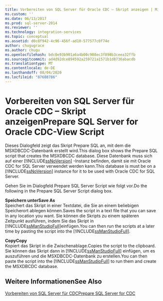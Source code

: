 ```yaml
---
title: Vorbereiten von SQL Server für Oracle CDC – Skript anzeigen | Microsoft-Dokumentation
ms.custom: ''
ms.date: 06/13/2017
ms.prod: sql-server-2014
ms.reviewer: ''
ms.technology: integration-services
ms.topic: conceptual
ms.assetid: d0c8f942-4c96-456f-ad10-577577c0f74e
author: chugugrace
ms.author: chugu
ms.openlocfilehash: bdc0e93b901a6a4b00c908ec3f898b3ceea32ffb
ms.sourcegitcommit: ad4d92dce894592a259721a1571b1d8736abacdb
ms.translationtype: MT
ms.contentlocale: de-DE
ms.lasthandoff: 08/04/2020
ms.locfileid: "87608786"
---
```

# <a name="prepare-sql-server-for-oracle-cdc-view-script"></a><span data-ttu-id="a10bb-102">Vorbereiten von SQL Server für Oracle CDC – Skript anzeigen</span><span class="sxs-lookup"><span data-stu-id="a10bb-102">Prepare SQL Server for Oracle CDC-View Script</span></span>
  <span data-ttu-id="a10bb-103">Dieses Dialogfeld zeigt das Skript Prepare SQL an, mit dem die MSXDBCDC-Datenbank erstellt wird.</span><span class="sxs-lookup"><span data-stu-id="a10bb-103">This dialog box shows the Prepare SQL script that creates the MSXDBCDC database.</span></span> <span data-ttu-id="a10bb-104">Diese Datenbank muss sich auf einer [!INCLUDE[ssNoVersion](../../includes/ssnoversion-md.md)] -Instanz befinden, damit sie mit Oracle CDC for SQL Server verwendet werden kann.</span><span class="sxs-lookup"><span data-stu-id="a10bb-104">This database is must be on a [!INCLUDE[ssNoVersion](../../includes/ssnoversion-md.md)] instance for it to be used with Oracle CDC for SQL Server.</span></span>  
  
 <span data-ttu-id="a10bb-105">Gehen Sie im Dialogfeld Prepare SQL Server Script wie folgt vor.</span><span class="sxs-lookup"><span data-stu-id="a10bb-105">Do the following in the Prepare SQL Server Script dialog box.</span></span>  
  
 <span data-ttu-id="a10bb-106">**Speichern unter**</span><span class="sxs-lookup"><span data-stu-id="a10bb-106">**Save As**</span></span>  
 <span data-ttu-id="a10bb-107">Speichert das Skript in einer Textdatei, die Sie an einem beliebigen Speicherort ablegen können.</span><span class="sxs-lookup"><span data-stu-id="a10bb-107">Saves the script in a text file that you can save in any location you want.</span></span> <span data-ttu-id="a10bb-108">Sie können die Skripts zu einem späteren Zeitpunkt ausführen, indem Sie das Skript in [!INCLUDE[ssManStudioFull](../../includes/ssmanstudiofull-md.md)]einfügen.</span><span class="sxs-lookup"><span data-stu-id="a10bb-108">You can then run the scripts at a later time by pasting the script into the [!INCLUDE[ssManStudioFull](../../includes/ssmanstudiofull-md.md)].</span></span>  
  
 <span data-ttu-id="a10bb-109">**Copy**</span><span class="sxs-lookup"><span data-stu-id="a10bb-109">**Copy**</span></span>  
 <span data-ttu-id="a10bb-110">Kopiert das Skript in die Zwischenablage.</span><span class="sxs-lookup"><span data-stu-id="a10bb-110">Copies the script to the clipboard.</span></span> <span data-ttu-id="a10bb-111">Sie können das Skript dann in [!INCLUDE[ssManStudioFull](../../includes/ssmanstudiofull-md.md)] einfügen, um es auszuführen und die MSXDBCDC-Datenbank zu erstellen.</span><span class="sxs-lookup"><span data-stu-id="a10bb-111">You can then paste the script into the [!INCLUDE[ssManStudioFull](../../includes/ssmanstudiofull-md.md)] to run them and create the MSXDBCDC database.</span></span>  
  
## <a name="see-also"></a><span data-ttu-id="a10bb-112">Weitere Informationen</span><span class="sxs-lookup"><span data-stu-id="a10bb-112">See Also</span></span>  
 [<span data-ttu-id="a10bb-113">Vorbereiten von SQL Server für CDC</span><span class="sxs-lookup"><span data-stu-id="a10bb-113">Prepare SQL Server for CDC</span></span>](prepare-sql-server-for-cdc.md)  
  
  

